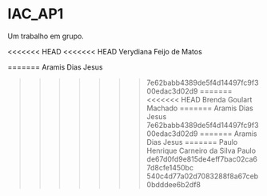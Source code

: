 # IAC_AP1
Um trabalho em grupo.

<<<<<<< HEAD
<<<<<<< HEAD
Verydiana Feijo de Matos

=======
Aramis Dias Jesus
>>>>>>> 7e62babb4389de5f4d14497fc9f300edac3d02d9
=======
<<<<<<< HEAD
Brenda Goulart Machado
=======
Aramis Dias Jesus
>>>>>>> 7e62babb4389de5f4d14497fc9f300edac3d02d9
=======
Aramis Dias Jesus
=======
Paulo Henrique Carneiro da Silva 
>>>>>>> Paulo
>>>>>>> de67d0fd9e815de4eff7bac02ca67d8cfe1450bc
>>>>>>> 540c4d77a02d7083288f8a67ceb0bdddee6b2df8
